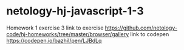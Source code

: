 # netology-hj-javascript-1-3
Homework 1 exercise 3
link to exercise https://github.com/netology-code/hj-homeworks/tree/master/browser/gallery
link to codepen https://codepen.io/bazhil/pen/LJBdLq
